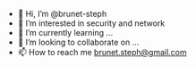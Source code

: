 - 👋 Hi, I’m @brunet-steph
- 👀 I’m interested in security and network
- 🌱 I’m currently learning ...
- 💞️ I’m looking to collaborate on ...
- 📫 How to reach me brunet.steph@gmail.com
<!---
brunet-steph/brunet-steph is a ✨ special ✨ repository because its `README.md` (this file) appears on your GitHub profile.
You can click the Preview link to take a look at your changes.
--->
